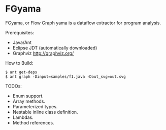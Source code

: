 # FGyama

FGyama, or Flow Graph yama is a dataflow extractor for program analysis.

Prerequisites:

  * Java/Ant
  * Eclipse JDT (automatically downloaded)
  * Graphviz http://graphviz.org/

How to Build:

    $ ant get-deps
    $ ant graph -Dinput=samples/f1.java -Dout_svg=out.svg

TODOs:

  * Enum support.
  * Array methods.
  * Parameterized types.
  * Nestable inline class definition.
  * Lambdas.
  * Method references.
